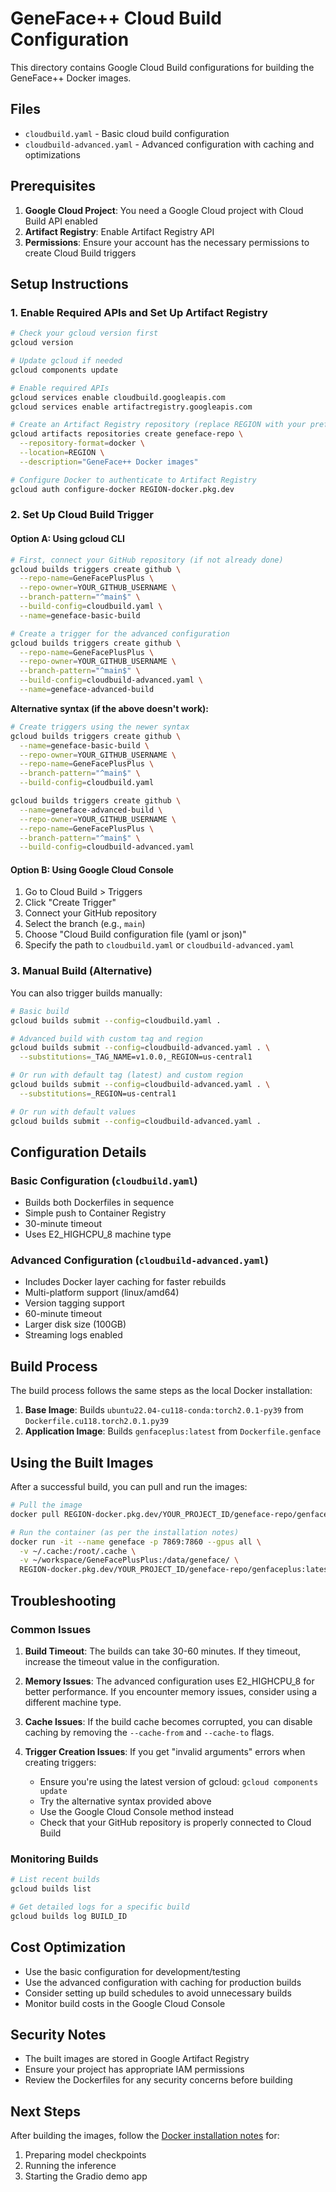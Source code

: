 # GeneFace++ Cloud Build Configuration

This directory contains Google Cloud Build configurations for building the GeneFace++ Docker images.

## Files

- `cloudbuild.yaml` - Basic cloud build configuration
- `cloudbuild-advanced.yaml` - Advanced configuration with caching and optimizations

## Prerequisites

1. **Google Cloud Project**: You need a Google Cloud project with Cloud Build API enabled
2. **Artifact Registry**: Enable Artifact Registry API
3. **Permissions**: Ensure your account has the necessary permissions to create Cloud Build triggers

## Setup Instructions

### 1. Enable Required APIs and Set Up Artifact Registry

```bash
# Check your gcloud version first
gcloud version

# Update gcloud if needed
gcloud components update

# Enable required APIs
gcloud services enable cloudbuild.googleapis.com
gcloud services enable artifactregistry.googleapis.com

# Create an Artifact Registry repository (replace REGION with your preferred region)
gcloud artifacts repositories create geneface-repo \
  --repository-format=docker \
  --location=REGION \
  --description="GeneFace++ Docker images"

# Configure Docker to authenticate to Artifact Registry
gcloud auth configure-docker REGION-docker.pkg.dev
```

### 2. Set Up Cloud Build Trigger

#### Option A: Using gcloud CLI

```bash
# First, connect your GitHub repository (if not already done)
gcloud builds triggers create github \
  --repo-name=GeneFacePlusPlus \
  --repo-owner=YOUR_GITHUB_USERNAME \
  --branch-pattern="^main$" \
  --build-config=cloudbuild.yaml \
  --name=geneface-basic-build

# Create a trigger for the advanced configuration
gcloud builds triggers create github \
  --repo-name=GeneFacePlusPlus \
  --repo-owner=YOUR_GITHUB_USERNAME \
  --branch-pattern="^main$" \
  --build-config=cloudbuild-advanced.yaml \
  --name=geneface-advanced-build
```

**Alternative syntax (if the above doesn't work):**

```bash
# Create triggers using the newer syntax
gcloud builds triggers create github \
  --name=geneface-basic-build \
  --repo-owner=YOUR_GITHUB_USERNAME \
  --repo-name=GeneFacePlusPlus \
  --branch-pattern="^main$" \
  --build-config=cloudbuild.yaml

gcloud builds triggers create github \
  --name=geneface-advanced-build \
  --repo-owner=YOUR_GITHUB_USERNAME \
  --repo-name=GeneFacePlusPlus \
  --branch-pattern="^main$" \
  --build-config=cloudbuild-advanced.yaml
```

#### Option B: Using Google Cloud Console

1. Go to Cloud Build > Triggers
2. Click "Create Trigger"
3. Connect your GitHub repository
4. Select the branch (e.g., `main`)
5. Choose "Cloud Build configuration file (yaml or json)"
6. Specify the path to `cloudbuild.yaml` or `cloudbuild-advanced.yaml`

### 3. Manual Build (Alternative)

You can also trigger builds manually:

```bash
# Basic build
gcloud builds submit --config=cloudbuild.yaml .

# Advanced build with custom tag and region
gcloud builds submit --config=cloudbuild-advanced.yaml . \
  --substitutions=_TAG_NAME=v1.0.0,_REGION=us-central1

# Or run with default tag (latest) and custom region
gcloud builds submit --config=cloudbuild-advanced.yaml . \
  --substitutions=_REGION=us-central1

# Or run with default values
gcloud builds submit --config=cloudbuild-advanced.yaml .
```

## Configuration Details

### Basic Configuration (`cloudbuild.yaml`)

- Builds both Dockerfiles in sequence
- Simple push to Container Registry
- 30-minute timeout
- Uses E2_HIGHCPU_8 machine type

### Advanced Configuration (`cloudbuild-advanced.yaml`)

- Includes Docker layer caching for faster rebuilds
- Multi-platform support (linux/amd64)
- Version tagging support
- 60-minute timeout
- Larger disk size (100GB)
- Streaming logs enabled

## Build Process

The build process follows the same steps as the local Docker installation:

1. **Base Image**: Builds `ubuntu22.04-cu118-conda:torch2.0.1-py39` from `Dockerfile.cu118.torch2.0.1.py39`
2. **Application Image**: Builds `genfaceplus:latest` from `Dockerfile.genface`

## Using the Built Images

After a successful build, you can pull and run the images:

```bash
# Pull the image
docker pull REGION-docker.pkg.dev/YOUR_PROJECT_ID/geneface-repo/genfaceplus:latest

# Run the container (as per the installation notes)
docker run -it --name geneface -p 7869:7860 --gpus all \
  -v ~/.cache:/root/.cache \
  -v ~/workspace/GeneFacePlusPlus:/data/geneface/ \
  REGION-docker.pkg.dev/YOUR_PROJECT_ID/geneface-repo/genfaceplus:latest /bin/bash
```

## Troubleshooting

### Common Issues

1. **Build Timeout**: The builds can take 30-60 minutes. If they timeout, increase the timeout value in the configuration.

2. **Memory Issues**: The advanced configuration uses E2_HIGHCPU_8 for better performance. If you encounter memory issues, consider using a different machine type.

3. **Cache Issues**: If the build cache becomes corrupted, you can disable caching by removing the `--cache-from` and `--cache-to` flags.

4. **Trigger Creation Issues**: If you get "invalid arguments" errors when creating triggers:
   - Ensure you're using the latest version of gcloud: `gcloud components update`
   - Try the alternative syntax provided above
   - Use the Google Cloud Console method instead
   - Check that your GitHub repository is properly connected to Cloud Build

### Monitoring Builds

```bash
# List recent builds
gcloud builds list

# Get detailed logs for a specific build
gcloud builds log BUILD_ID
```

## Cost Optimization

- Use the basic configuration for development/testing
- Use the advanced configuration with caching for production builds
- Consider setting up build schedules to avoid unnecessary builds
- Monitor build costs in the Google Cloud Console

## Security Notes

- The built images are stored in Google Artifact Registry
- Ensure your project has appropriate IAM permissions
- Review the Dockerfiles for any security concerns before building

## Next Steps

After building the images, follow the [Docker installation notes](Docker.installation.md) for:
1. Preparing model checkpoints
2. Running the inference
3. Starting the Gradio demo app 